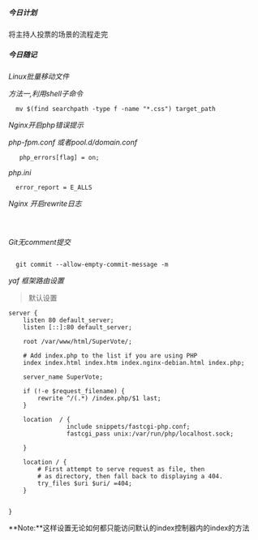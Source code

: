 
##### 今日计划

  将主持人投票的场景的流程走完

##### 今日随记

*Linux批量移动文件*

*方法一,利用shell子命令*
```
  mv $(find searchpath -type f -name "*.css") target_path

```

*Nginx开启php错误提示*

*php-fpm.conf 或者pool.d/domain.conf*

```
   php_errors[flag] = on;

```
*php.ini*
```
  error_report = E_ALLS  

```

*Nginx 开启rewrite日志*

```



```

*Git无comment提交*

```shell

  git commit --allow-empty-commit-message -m 

```

*yaf 框架路由设置*

> 默认设置

```
server {
	listen 80 default_server;
	listen [::]:80 default_server;

	root /var/www/html/SuperVote/;

	# Add index.php to the list if you are using PHP
	index index.html index.htm index.nginx-debian.html index.php;

	server_name SuperVote;

    if (!-e $request_filename) {
        rewrite ^/(.*) /index.php/$1 last;
    }

    location  / {
                include snippets/fastcgi-php.conf;
                fastcgi_pass unix:/var/run/php/localhost.sock;
        
    }

	location / {
		# First attempt to serve request as file, then
		# as directory, then fall back to displaying a 404.
		try_files $uri $uri/ =404;
	}

	    
}
```

**Note:**这样设置无论如何都只能访问默认的index控制器内的index的方法



